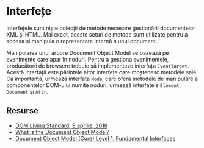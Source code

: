 # Interfețe

Interfețele sunt niște colecții de metode necesare gestionării documentelor XML și HTML. Mai exact, aceste seturi de metode sunt utilizate pentru a accesa și manipula o reprezentare internă a unui document.

Manipularea unui arbore Document Object Model se bazează pe evenimente care apar în noduri. Pentru a gestiona evenimentele, producătorii de browsere trebuie să implementeze interfața `EventTarget`. Acestă interfață este părintele altor interfețe care moștenesc metodele sale. Ca importanță, urmează interfața `Node`, care oferă metodele de manipulare a componentelor DOM-ului numite noduri, urmează interfațele `Element`, `Document` și `Attr`.

## Resurse

-   [DOM Living Standard, 9 aprilie, 2018](https://dom.spec.whatwg.org/)
-   [What is the Document Object Model?](https://www.w3.org/TR/REC-DOM-Level-1/introduction.html)
-   [Document Object Model (Core) Level 1. Fundamental Interfaces](https://www.w3.org/TR/REC-DOM-Level-1/level-one-core.html)
